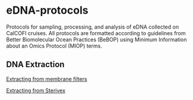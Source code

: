 # eDNA-protocols
Protocols for sampling, processing, and analysis of eDNA collected on CalCOFI cruises. All protocols are formatted according to guidelines from Better Biomolecular Ocean Practices (BeBOP) using Minimum Information about an Omics Protocol (MIOP) terms.

## DNA Extraction
[Extracting from membrane filters](Membrane_Protocol-v3.md)

[Extracting from Sterivex](Sterivex_Protocol-v3.md)
